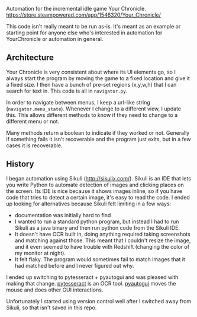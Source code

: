 Automation for the incremental idle game Your Chronicle.
https://store.steampowered.com/app/1546320/Your_Chronicle/

This code isn't really meant to be run as-is. It's meant as an example or
starting point for anyone else who's interested in automation for YourChronicle
or automation in general.

## Architecture

Your Chronicle is very consistent about where its UI elements go, so I always
start the program by moving the game to a fixed location and give it a fixed
size. I then have a bunch of pre-set regions (x,y,w,h) that I can search for
text in. This code is all in `navigator.py`.

In order to navigate between menus, I keep a url-like string
(`navigator.menu_state`). Whenever I change to a different view, I update this.
This allows different methods to know if they need to change to a different menu
or not.

Many methods return a boolean to indicate if they worked or not. 
Generally if something fails it isn't recoverable and the program just exits, 
but in a few cases it is recoverable.

## History

I began automation using Sikuli (http://sikulix.com/). Sikuli is an IDE that
lets you write Python to automate detection of images and clicking places on the
screen. Its IDE is nice because it shows images inline, so if you have code
that tries to detect a certain image, it's easy to read the code. I ended
up looking for alternatives because Sikuli felt limiting in a few ways:
* documentation was initially hard to find
* I wanted to run a standard python program, but instead I had to run Sikuli 
  as a java binary and then run python code from the Sikuli IDE.
* It doesn't have OCR built in, doing anything required taking screenshots and 
  matching against those. This meant that I couldn't resize the image, and it
  even seemed to have trouble with Redshift (changing the color of my 
  monitor at night).
* It felt flaky. The program would sometimes fail to match images that it 
  had matched before and I never figured out why.

I ended up switching to pytesseract + pyautogui and was pleased with making 
that change. [pytesseract](https://pypi.org/project/pytesseract/) is an OCR
tool. [pyautogui](https://pypi.org/project/pyautogui/) moves the mouse and does
other GUI interactions.

Unfortunately I started using version control well after I switched away from
Sikuli, so that isn't saved in this repo.
